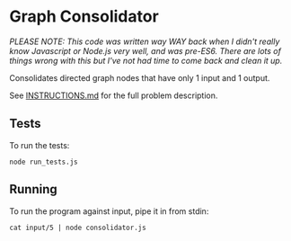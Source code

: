 # Graph Consolidator

_PLEASE NOTE: This code was written way WAY back when I didn't really know Javascript or Node.js very well, and was pre-ES6. There are lots of things wrong with this but I've not had time to come back and clean it up._

Consolidates directed graph nodes that have only 1 input and 1 output.

See [INSTRUCTIONS.md](INSTRUCTIONS.md) for the full problem description.

## Tests

To run the tests:

`node run_tests.js`

## Running

To run the program against input, pipe it in from stdin:

`cat input/5 | node consolidator.js`
